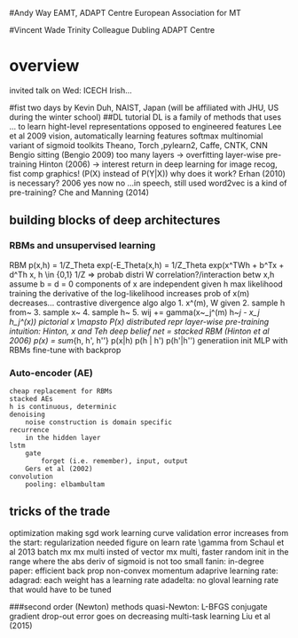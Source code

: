 #Andy Way
EAMT, ADAPT Centre
European Association for MT

#Vincent Wade
Trinity Colleague Dubling
ADAPT Centre

# overview
invited talk on Wed: ICECH Irish...

#fist two days by Kevin Duh, 
    NAIST, Japan (will be affiliated with 
    JHU, US during the winter school) 
##DL tutorial
DL is 
    a family of methods that uses
    ...
    to learn hight-level representations
opposed to engineered features
Lee et al 2009 vision, automatically learning features
softmax
    multinomial variant of sigmoid
toolkits
    Theano, Torch ,pylearn2, Caffe, CNTK, CNN
Bengio sitting (Bengio 2009)
too many layers -> overfitting
layer-wise pre-training
    Hinton (2006) -> interest return in deep learning
    for image recog, fist comp graphics! (P(X) instead of P(Y|X))
    why does it work? Erhan (2010)
    is necessary?
        2006 yes
        now no
        ...in speech, still used
    word2vec is a kind of pre-training? Che and Manning (2014)

## building blocks of deep architectures
### RBMs and unsupervised learning
RBM
    p(x,h) = 1/Z_Theta exp(-E_Theta(x,h)
           = 1/Z_Theta exp(x^TWh + b^Tx + d^Th
       x, h \in {0,1}
       1/Z => probab distri
       W correlation?/interaction betw x,h
       assume b = d = 0
       components of x are independent given h 
    max likelihood training
        the derivative of the log-likelihood
        increases prob of x(m)
        decreases...
    contrastive divergence algo
        algo
            1. x^(m), W given 
            2. sample h from~
            3. sample x~
            4. sample h~
            5. wij += gamma(x~_j^(m) h~_j - x_j h_j^(x))
        pictorial
            x \mapsto P(x)
    distributed repr
    layer-wise pre-training
        intuition: Hinton, x and Teh
    deep belief net = stacked RBM (Hinton et al 2006)
        p(x) = sum_{h, h', h''} p(x|h) p(h | h') p(h'|h'')
        generatiion
        init MLP with RBMs
            fine-tune with backprop
### Auto-encoder (AE)
    cheap replacement for RBMs
    stacked AEs
    h is continuous, determinic
    denoising
        noise construction is domain specific
    recurrence
        in the hidden layer
    lstm
        gate
            forget (i.e. remember), input, output
        Gers et al (2002)
    convolution
        pooling: elbambultam

## tricks of the trade
optimization
    making sgd work
        learning curve
            validation error increases from the start:
                regularization needed
                figure on learn rate \gamma from Schaul et al 2013
        batch
            mx mx multi insted of vector mx multi, faster
        random init
            in the range where the abs deriv of sigmoid is not too small
            fanin: in-degree
            paper: efficient back prop
        non-convex
            momentum
            adaprive learning rate: 
                adagrad: each weight has a learning rate
                adadelta: no gloval learning rate that would have to be tuned

###second order (Newton) methods
quasi-Newton: L-BFGS
    conjugate gradient
drop-out
    error goes on decreasing
multi-task learning
    Liu et al (2015)

